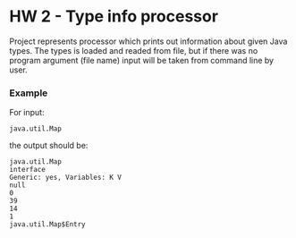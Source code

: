 # HW 2 - Type info processor
Project represents processor which prints out information about given Java types. The types is loaded and readed from file,
but if there was no program argument (file name) input will be taken from command line by user.

### Example
For input:
```
java.util.Map
```
the output should be:
```
java.util.Map
interface
Generic: yes, Variables: K V
null
0
39
14
1
java.util.Map$Entry
```
